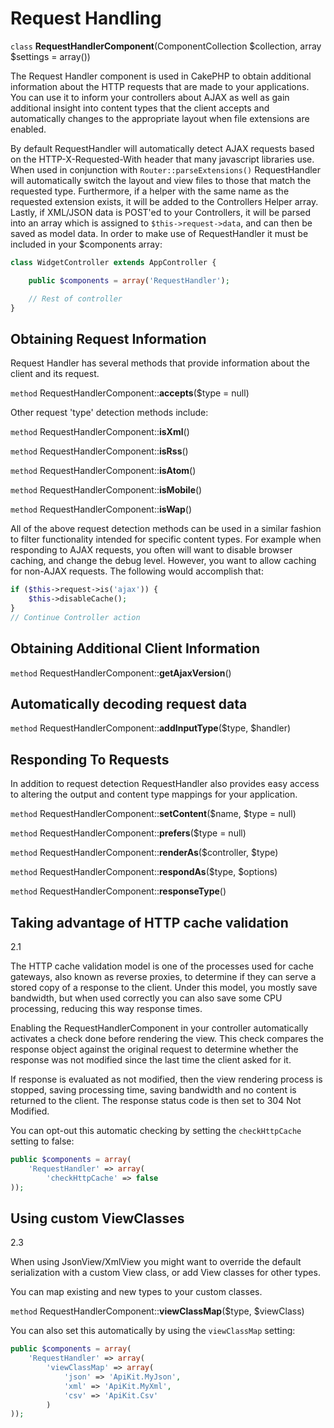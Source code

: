 # Request Handling

`class` **RequestHandlerComponent**(ComponentCollection $collection, array $settings = array())

The Request Handler component is used in CakePHP to obtain
additional information about the HTTP requests that are made to
your applications. You can use it to inform your controllers about
AJAX as well as gain additional insight into content types that the
client accepts and automatically changes to the appropriate layout
when file extensions are enabled.

By default RequestHandler will automatically detect AJAX requests
based on the HTTP-X-Requested-With header that many javascript
libraries use. When used in conjunction with
`Router::parseExtensions()` RequestHandler will automatically switch
the layout and view files to those that match the requested type.
Furthermore, if a helper with the same name as the requested
extension exists, it will be added to the Controllers Helper array.
Lastly, if XML/JSON data is POST'ed to your Controllers, it will be
parsed into an array which is assigned to `$this->request->data`,
and can then be saved as model data. In order to make use of
RequestHandler it must be included in your \$components array:

``` php
class WidgetController extends AppController {

    public $components = array('RequestHandler');

    // Rest of controller
}
```

## Obtaining Request Information

Request Handler has several methods that provide information about
the client and its request.

`method` RequestHandlerComponent::**accepts**($type = null)

Other request 'type' detection methods include:

`method` RequestHandlerComponent::**isXml**()

`method` RequestHandlerComponent::**isRss**()

`method` RequestHandlerComponent::**isAtom**()

`method` RequestHandlerComponent::**isMobile**()

`method` RequestHandlerComponent::**isWap**()

All of the above request detection methods can be used in a similar
fashion to filter functionality intended for specific content
types. For example when responding to AJAX requests, you often will
want to disable browser caching, and change the debug level.
However, you want to allow caching for non-AJAX requests. The
following would accomplish that:

``` php
if ($this->request->is('ajax')) {
    $this->disableCache();
}
// Continue Controller action
```

## Obtaining Additional Client Information

`method` RequestHandlerComponent::**getAjaxVersion**()

## Automatically decoding request data

`method` RequestHandlerComponent::**addInputType**($type, $handler)

## Responding To Requests

In addition to request detection RequestHandler also provides easy
access to altering the output and content type mappings for your
application.

`method` RequestHandlerComponent::**setContent**($name, $type = null)

`method` RequestHandlerComponent::**prefers**($type = null)

`method` RequestHandlerComponent::**renderAs**($controller, $type)

`method` RequestHandlerComponent::**respondAs**($type, $options)

`method` RequestHandlerComponent::**responseType**()

## Taking advantage of HTTP cache validation

<div class="versionadded">

2.1

</div>

The HTTP cache validation model is one of the processes used for cache
gateways, also known as reverse proxies, to determine if they can serve a
stored copy of a response to the client. Under this model, you mostly save
bandwidth, but when used correctly you can also save some CPU processing,
reducing this way response times.

Enabling the RequestHandlerComponent in your controller automatically activates
a check done before rendering the view. This check compares the response object
against the original request to determine whether the response was not modified
since the last time the client asked for it.

If response is evaluated as not modified, then the view rendering process is
stopped, saving processing time, saving bandwidth and no content is returned to
the client. The response status code is then set to <span class="title-ref">304 Not Modified</span>.

You can opt-out this automatic checking by setting the `checkHttpCache`
setting to false:

``` php
public $components = array(
    'RequestHandler' => array(
        'checkHttpCache' => false
));
```

## Using custom ViewClasses

<div class="versionadded">

2.3

</div>

When using JsonView/XmlView you might want to override the default serialization
with a custom View class, or add View classes for other types.

You can map existing and new types to your custom classes.

`method` RequestHandlerComponent::**viewClassMap**($type, $viewClass)

You can also set this automatically by using the `viewClassMap` setting:

``` php
public $components = array(
    'RequestHandler' => array(
        'viewClassMap' => array(
            'json' => 'ApiKit.MyJson',
            'xml' => 'ApiKit.MyXml',
            'csv' => 'ApiKit.Csv'
        )
));
```
